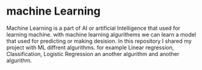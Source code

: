 # machine Learning
Machine Learning is a part of AI or artificial Intelligence that used for learning machine. with machine learning algurithems we can learn a model that used for predicting or making desision.
In this repository I shared my project with ML diffrent algurithms. for example Linear regression, Classification, Logistic Regression an another algurithm and another algurithm.
